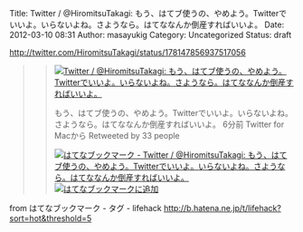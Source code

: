 Title: Twitter / @HiromitsuTakagi: もう、はてブ使うの、やめよう。Twitterでいいよ。いらないよね。さようなら。はてななんか倒産すればいいよ。
Date: 2012-03-10 08:31
Author: masayukig
Category: Uncategorized
Status: draft

<http://twitter.com/HiromitsuTakagi/status/178147856937517056>  
  
  

> > ![](http://cdn-ak.favicon.st-hatena.com/?url=http%3A%2F%2Ftwitter.com%2FHiromitsuTakagi)[Twitter
> > / @HiromitsuTakagi:
> > もう、はてブ使うの、やめよう。Twitterでいいよ。いらないよね。さようなら。はてななんか倒産すればいいよ。](http://twitter.com/HiromitsuTakagi/status/178147856937517056)
> >
> > もう、はてブ使うの、やめよう。Twitterでいいよ。いらないよね。さようなら。はてななんか倒産すればいいよ。
> > 6分前 Twitter for Macから Retweeted by 33 people
> >
> > [![はてなブックマーク - Twitter / @HiromitsuTakagi:
> > もう、はてブ使うの、やめよう。Twitterでいいよ。いらないよね。さようなら。はてななんか倒産すればいいよ。](http://b.hatena.ne.jp/entry/image/http://twitter.com/HiromitsuTakagi/status/178147856937517056 "はてなブックマーク - Twitter / @HiromitsuTakagi: もう、はてブ使うの、やめよう。Twitterでいいよ。いらないよね。さようなら。はてななんか倒産すればいいよ。")](http://b.hatena.ne.jp/entry/http://twitter.com/HiromitsuTakagi/status/178147856937517056)
> > [![はてなブックマークに追加](http://b.hatena.ne.jp/images/append.gif "はてなブックマークに追加")](http://b.hatena.ne.jp/append?http://twitter.com/HiromitsuTakagi/status/178147856937517056)

  
  
from はてなブックマーク - タグ - lifehack
<http://b.hatena.ne.jp/t/lifehack?sort=hot&threshold=5>
